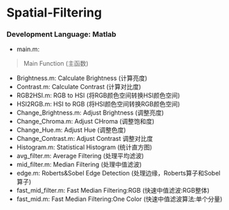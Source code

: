 # Spatial-Filtering
### Development Language: Matlab  
* main.m:
> Main Function (主函数)  
* Brightness.m: Calculate Brightness (计算亮度)
* Contrast.m: Calculate Contrast (计算对比度)
* RGB2HSI.m: RGB to HSI (将RGB颜色空间转换HSI颜色空间)
* HSI2RGB.m: HSI to RGB (将HSI颜色空间转换RGB颜色空间)
* Change_Brightness.m: Adjust Brightness (调整亮度)
* Change_Chroma.m: Adjust CHroma (调整饱和度)
* Change_Hue.m: Adjust Hue (调整色度)
* Change_Contrast.m: Adjust Contrast 调整对比度
* Histogram.m: Statistical Histogram (统计直方图)
* avg_filter.m: Average Filtering (处理平均滤波)
* mid_filter.m: Median Filtering (处理中值滤波)
* edge.m: Roberts&Sobel Edge Detection (处理边缘，Roberts算子和Sobel算子)
* fast_mid_filter.m: Fast Median Filtering:RGB (快速中值滤波:RGB整体)
* fast_mid.m: Fast Median Filtering:One Color (快速中值滤波算法:单个分量)
